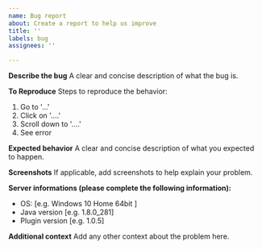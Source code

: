 ```yaml
---
name: Bug report
about: Create a report to help us improve
title: ''
labels: bug
assignees: ''

---
```


**Describe the bug**
A clear and concise description of what the bug is.

**To Reproduce**
Steps to reproduce the behavior:
1. Go to '...'
2. Click on '....'
3. Scroll down to '....'
4. See error

**Expected behavior**
A clear and concise description of what you expected to happen.

**Screenshots**
If applicable, add screenshots to help explain your problem.

**Server informations (please complete the following information):**
 - OS: [e.g. Windows 10 Home 64bit ]
 - Java version [e.g. 1.8.0_281]
 - Plugin version [e.g. 1.0.5]


**Additional context**
Add any other context about the problem here.
